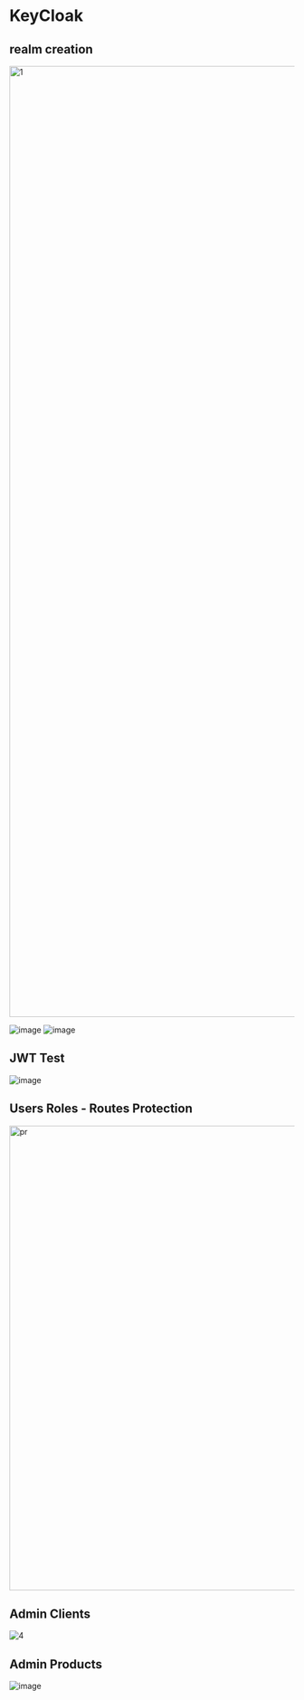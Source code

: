 # KeyCloak
## realm creation
<img width="1680" alt="1" src="https://github.com/karamyf/spring-angular-thymeleaf-springsecurity/assets/91606912/6d504068-b37b-42b2-af62-6773fb7a1c0b">

![image](https://github.com/karamyf/spring-angular-thymeleaf-springsecurity/assets/91606912/7814d321-1b7e-4d7b-9039-fc208367a613)
![image](https://github.com/karamyf/spring-angular-thymeleaf-springsecurity/assets/91606912/ce97dcd6-ea6e-4143-94d0-00b0b9e06dbe)

## JWT Test

![image](https://github.com/karamyf/spring-angular-thymeleaf-springsecurity/assets/91606912/4e096723-0663-4698-9f22-deb4a376d2ac)

## Users Roles - Routes Protection
<img width="821" alt="pr" src="https://github.com/karamyf/spring-angular-thymeleaf-springsecurity/assets/91606912/d75a2a8b-3cc2-477f-a787-8a641f349422">

## Admin Clients
![4](https://github.com/karamyf/spring-angular-thymeleaf-springsecurity/assets/91606912/73c23ca8-2ed2-4f40-b10b-d185ff2a6989)

## Admin Products
![image](https://github.com/karamyf/spring-angular-thymeleaf-springsecurity/assets/91606912/dba2ab09-1775-4872-bb17-88f1aad38d7c)
